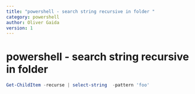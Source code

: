 ```yaml
---
title: "powershell - search string recursive in folder "
category: powershell
author: Oliver Gaida
version: 1
---
```


# powershell - search string recursive in folder

```powershell
Get-ChildItem -recurse | select-string  -pattern 'foo'
```
